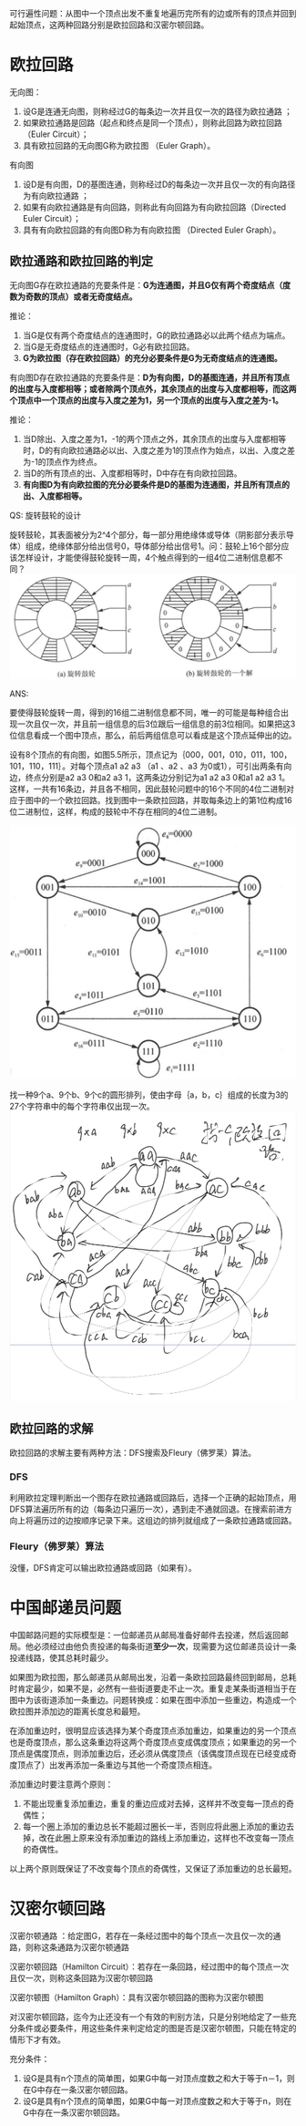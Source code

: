 可行遍性问题：从图中一个顶点出发不重复地遍历完所有的边或所有的顶点并回到起始顶点，这两种回路分别是欧拉回路和汉密尔顿回路。

# 欧拉回路
无向图：
1. 设G是连通无向图，则称经过G的每条边一次并且仅一次的路径为欧拉通路 ；
2. 如果欧拉通路是回路（起点和终点是同一个顶点），则称此回路为欧拉回路 （Euler Circuit）；
3. 具有欧拉回路的无向图G称为欧拉图 （Euler Graph）。

有向图
1. 设D是有向图，D的基图连通，则称经过D的每条边一次并且仅一次的有向路径为有向欧拉通路 ；
2. 如果有向欧拉通路是有向回路，则称此有向回路为有向欧拉回路（Directed Euler Circuit）；
3. 具有有向欧拉回路的有向图D称为有向欧拉图 （Directed Euler Graph）。

## 欧拉通路和欧拉回路的判定
无向图G存在欧拉通路的充要条件是：**G为连通图，并且G仅有两个奇度结点（度数为奇数的顶点）或者无奇度结点。**

推论：
1. 当G是仅有两个奇度结点的连通图时，G的欧拉通路必以此两个结点为端点。
2. 当G是无奇度结点的连通图时，G必有欧拉回路。
3. **G为欧拉图（存在欧拉回路）的充分必要条件是G为无奇度结点的连通图。**

有向图D存在欧拉通路的充要条件是：**D为有向图，D的基图连通，并且所有顶点的出度与入度都相等；或者除两个顶点外，其余顶点的出度与入度都相等，而这两个顶点中一个顶点的出度与入度之差为1，另一个顶点的出度与入度之差为-1。**

推论：
1. 当D除出、入度之差为1，-1的两个顶点之外，其余顶点的出度与入度都相等时，D的有向欧拉通路必以出、入度之差为1的顶点作为始点，以出、入度之差为-1的顶点作为终点。
2. 当D的所有顶点的出、入度都相等时，D中存在有向欧拉回路。
3. **有向图D为有向欧拉图的充分必要条件是D的基图为连通图，并且所有顶点的出、入度都相等。**

QS: 旋转鼓轮的设计

旋转鼓轮，其表面被分为2^4个部分，每一部分用绝缘体或导体（阴影部分表示导体）组成，绝缘体部分给出信号0，导体部分给出信号1。问：鼓轮上16个部分应该怎样设计，才能使得鼓轮旋转一周，4个触点得到的一组4位二进制信息都不同？
![alt text](旋转鼓轮.png)

ANS: 

要使得鼓轮旋转一周，得到的16组二进制信息都不同，唯一的可能是每种组合出现一次且仅一次，并且前一组信息的后3位跟后一组信息的前3位相同。如果把这3位信息看成一个图中顶点，那么，前后两组信息可以看成是这个顶点延伸出的边。

设有8个顶点的有向图，如图5.5所示，顶点记为｛000，001，010，011，100，101，110，111｝。对每个顶点a1 a2 a3 （a1 、a2 、a3 为0或1），可引出两条有向边，终点分别是a2 a3 0和a2 a3 1，这两条边分别记为a1 a2 a3 0和a1 a2 a3 1。这样，一共有16条边，并且各不相同，因此鼓轮问题中的16个不同的4位二进制对应于图中的一个欧拉回路。找到图中一条欧拉回路，并取每条边上的第1位构成16位二进制位，这样，构成的鼓轮中不存在相同的4位二进制。

![alt text](旋转鼓轮构建图.png)

找一种9个a、9个b、9个c的圆形排列，使由字母｛a，b，c｝组成的长度为3的27个字符串中的每个字符串仅出现一次。
![alt text](欧拉回路.png)

## 欧拉回路的求解
欧拉回路的求解主要有两种方法：DFS搜索及Fleury（佛罗莱）算法。

### DFS
利用欧拉定理判断出一个图存在欧拉通路或回路后，选择一个正确的起始顶点，用DFS算法遍历所有的边（每条边只遍历一次），遇到走不通就回退。在搜索前进方向上将遍历过的边按顺序记录下来。这组边的排列就组成了一条欧拉通路或回路。

### Fleury（佛罗莱）算法
没懂，DFS肯定可以输出欧拉通路或回路（如果有）。

# 中国邮递员问题
中国邮路问题的实际模型是：一位邮递员从邮局准备好邮件去投递，然后返回邮局。他必须经过由他负责投递的每条街道**至少一次**，现需要为这位邮递员设计一条投递线路，使其总耗时最少。

如果图为欧拉图，那么邮递员从邮局出发，沿着一条欧拉回路最终回到邮局，总耗时肯定最少，如果不是，必然有一些街道要走不止一次。重复走某条街道相当于在图中为该街道添加一条重边。问题转换成：如果在图中添加一些重边，构造成一个欧拉图并添加边的距离长度总和最短。

在添加重边时，很明显应该选择为某个奇度顶点添加重边，如果重边的另一个顶点也是奇度顶点，那么这条重边将这两个奇度顶点变成偶度顶点；如果重边的另一个顶点是偶度顶点，则添加重边后，还必须从偶度顶点（该偶度顶点现在已经变成奇度顶点了）出发再添加一条重边与其他一个奇度顶点相连。

添加重边时要注意两个原则：
1. 不能出现重复添加重边，重复的重边应成对去掉，这样并不改变每一顶点的奇偶性；
2. 每一个圈上添加的重边总长不能超过圈长一半，否则应将此圈上添加的重边去掉，改在此圈上原来没有添加重边的路线上添加重边，这样也不改变每一顶点的奇偶性。

以上两个原则既保证了不改变每个顶点的奇偶性，又保证了添加重边的总长最短。

# 汉密尔顿回路
汉密尔顿通路 ：给定图G，若存在一条经过图中的每个顶点一次且仅一次的通路，则称这条通路为汉密尔顿通路

汉密尔顿回路（Hamilton Circuit）：若存在一条回路，经过图中的每个顶点一次且仅一次，则称这条回路为汉密尔顿回路

汉密尔顿图（Hamilton Graph）：具有汉密尔顿回路的图称为汉密尔顿图

对汉密尔顿回路，迄今为止还没有一个有效的判别方法，只是分别地给定了一些充分条件或必要条件，用这些条件来判定给定的图是否是汉密尔顿图，只能在特定的情形下才有效。

充分条件：
1. 设G是具有n个顶点的简单图，如果G中每一对顶点度数之和大于等于n－1，则在G中存在一条汉密尔顿回路。
2. 设G是具有n个顶点的简单图，如果G中每一对顶点度数之和大于等于n，则在G中存在一条汉密尔顿回路。
